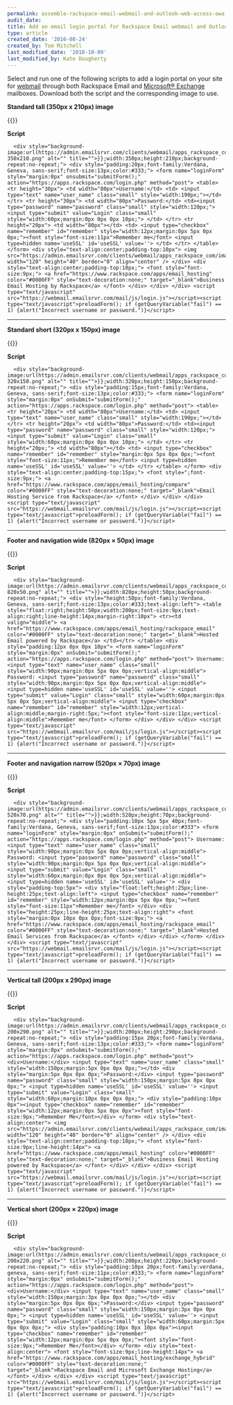 ```yaml
---
permalink: assemble-rackspace-email-webmail-and-outlook-web-access-owa-login-widget
audit_date:
title: Add an email login portal for Rackspace Email webmail and Outlook Web Access
type: article
created_date: '2016-08-24'
created_by: Tom Mitchell
last_modified_date: '2018-10-09'
last_modified_by: Kate Dougherty
---
```


Select and run one of the following scripts to add a login portal on your site
for [webmail](https://www.rackspace.com/email-hosting/webmail) through both
Rackspace Email and [Microsoft&reg;
Exchange](https://www.rackspace.com/email-hosting/hosted-exchange) mailboxes.
Download both the script and the corresponding image to use.

**Standard tall (350px x 210px) image**

   {{<image src="stdtall350x210.png" alt="" title="">}}

**Script**

      <div style="background-image:url(https://admin.emailsrvr.com/clients/webmail/apps_rackspace_com/images/bg-350x210.png" alt="" title="">}};width:350px;height:210px;background-repeat:no-repeat;"> <div style="padding:20px;font-family:Verdana, Geneva, sans-serif;font-size:13px;color:#333;"> <form name="loginForm" style="margin:0px" onsubmit="submitForm();" action="https://apps.rackspace.com/login.php" method="post"> <table> <tr height="30px"> <td width="80px">Username:</td> <td> <input type="text" name="user_name" class="small" style="width:190px;"></td> </tr> <tr height="30px"> <td width="80px">Password:</td> <td><input type="password" name="password" class="small" style="width:120px;"><input type="submit" value="Login" class="small" style="width:60px;margin:0px 0px 0px 10px;"> </td> </tr> <tr height="20px"> <td width="80px"></td> <td> <input type="checkbox" name="remember" id="remember" style="width:12px;margin:0px 5px 0px 0px;"><font style="font-size:11px">Remember me</font> <input type=hidden name='useSSL' id='useSSL' value=''> </td> </tr> </table> </form> <div style="text-align:center;padding-top:10px"> <img src="https://admin.emailsrvr.com/clients/webmail/apps_rackspace_com/images/rslogo.png" width="120" height="40" border="0" align="center" /> </div> <div style="text-align:center;padding-top:10px;"> <font style="font-size:9px;"> <a href="https://www.rackspace.com/apps/email_hosting" color="#0000FF" style="text-decoration:none;" target="_blank">Business Email Hosting by Rackspace</a> </font> </div> </div> </div> <script type="text/javascript" src="https://webmail.emailsrvr.com/mail/js/login.js"></script><script type="text/javascript">preloadForm(); if (getQueryVariable("fail") == 1) {alert("Incorrect username or password.")}</script>

- - -

**Standard short (320px x 150px) image**

   {{<image src="stdshort320x150.png" alt="" title="">}}

**Script**

      <div style="background-image:url(https://admin.emailsrvr.com/clients/webmail/apps_rackspace_com/images/bg-320x150.png" alt="" title="">}};width:320px;height:150px;background-repeat:no-repeat;"> <div style="padding:15px;font-family:Verdana, Geneva, sans-serif;font-size:13px;color:#333;"> <form name="loginForm" style="margin:0px" onSubmit="submitForm();" action="https://apps.rackspace.com/login.php" method="post"> <table> <tr height="20px"> <td width="80px">Username:</td> <td> <input type="text" name="user_name" class="small" style="width:190px;"></td> </tr> <tr height="20px"> <td width="80px">Password:</td> <td><input type="password" name="password" class="small" style="width:120px;"><input type="submit" value="Login" class="small" style="width:60px;margin:0px 0px 0px 10px;"> </td> </tr> <tr height="20px;"> <td width="80px"></td> <td> <input type="checkbox" name="remember" id="remember" style="margin:0px 5px 0px 0px;"><font style="font-size:11px;">Remember me</font> <input type=hidden name='useSSL' id='useSSL' value=''> </td> </tr> </table> </form> <div style="text-align:center;padding-top:15px;"> <font style=";font-size:9px;"> <a href="https://www.rackspace.com/apps/email_hosting/compare" color="#0000FF" style="text-decoration:none;" target="_blank">Email Hosting Service from Rackspace</a> </font> </div> </div> </div> <script type="text/javascript" src="https://webmail.emailsrvr.com/mail/js/login.js"></script><script type="text/javascript">preloadForm(); if (getQueryVariable("fail") == 1) {alert("Incorrect username or password.")}</script>

- - -

**Footer and navigation wide (820px × 50px) image**

   {{<image src="ftrnavwide820x50.png" alt="" title="">}}

**Script**

      <div style="background-image:url(https://admin.emailsrvr.com/clients/webmail/apps_rackspace_com/images/bg-820x50.png" alt="" title="">}};width:820px;height:50px;background-repeat:no-repeat;"> <div style="height:50px;font-family:Verdana, Geneva, sans-serif;font-size:13px;color:#333;text-align:left"> <table style="float:right;height:50px;width:200px;font-size:9px;text-align:right;line-height:14px;margin-right:10px"> <tr><td valign="middle"> <a href="https://www.rackspace.com/apps/email_hosting/rackspace_email" color="#0000FF" style="text-decoration:none;" target="_blank">Hosted Email powered by Rackspace</a> </td></tr> </table> <div style="padding:12px 0px 0px 10px"> <form name="loginForm" style="margin:0px" onSubmit="submitForm();" action="https://apps.rackspace.com/login.php" method="post"> Username: <input type="text" name="user_name" class="small" style="width:90px;margin:0px 5px 0px 0px;vertical-align:middle"> Password: <input type="password" name="password" class="small" style="width:90px;margin:0px 5px 0px 0px;vertical-align:middle"> <input type=hidden name='useSSL' id='useSSL' value=''> <input type="submit" value="Login" class="small" style="width:60px;margin:0px 5px 0px 5px;vertical-align:middle"> <input type="checkbox" name="remember" id="remember" style="width:12px;vertical-align:middle;margin-right:5px;"><font style="font-size:11px;vertical-align:middle">Remember me</font> </form> </div> </div> </div> <script type="text/javascript" src="https://webmail.emailsrvr.com/mail/js/login.js"></script><script type="text/javascript">preloadForm(); if (getQueryVariable("fail") == 1) {alert("Incorrect username or password.")}</script>

- - -

**Footer and navigation narrow (520px × 70px) image**

   {{<image src="ftrnavnarrow520x70.png" alt="" title="">}}

**Script**

      <div style="background-image:url(https://admin.emailsrvr.com/clients/webmail/apps_rackspace_com/images/bg-520x70.png" alt="" title="">}};width:520px;height:70px;background-repeat:no-repeat;"> <div style="padding:10px 5px 5px 40px;font-family:Verdana, Geneva, sans-serif;font-size:13px;color:#333"> <form name="loginForm" style="margin:0px" onSubmit="submitForm();" action="https://apps.rackspace.com/login.php" method="post"> Username: <input type="text" name="user_name" class="small" style="width:90px;margin:0px 5px 0px 0px;vertical-align:middle"> Password: <input type="password" name="password" class="small" style="width:90px;margin:0px 5px 0px 0px;vertical-align:middle"> <input type="submit" value="Login" class="small" style="width:60px;margin:0px 0px 0px 5px;vertical-align:middle"> <input type=hidden name='useSSL' id='useSSL' value=''> <div style="padding-top:5px"> <div style="float:left;height:25px;line-height:25px;text-align:left"> <input type="checkbox" name="remember" id="remember" style="width:12px;margin:0px 5px 0px 0px;"><font style="font-size:11px">Remember me</font> </div> <div style="height:25px;line-height:25px;text-align:right"> <font style="margin:0px 10px 0px 0px;font-size:9px;"> <a href="https://www.rackspace.com/apps/email_hosting/rackspace_email" color="#0000FF" style="text-decoration:none;" target="_blank">Hosted Email Services from Rackspace</a> </font> </div> </div> </form> </div> </div> <script type="text/javascript" src="https://webmail.emailsrvr.com/mail/js/login.js"></script><script type="text/javascript">preloadForm(); if (getQueryVariable("fail") == 1) {alert("Incorrect username or password.")}</script>

- - -

**Vertical tall (200px x 290px) image**

   {{<image src="verttall200x290.png" alt="" title="">}}

**Script**

      <div style="background-image:url(https://admin.emailsrvr.com/clients/webmail/apps_rackspace_com/images/bg-200x290.png" alt="" title="">}};width:200px;height:290px;background-repeat:no-repeat;"> <div style="padding:15px 20px;font-family:Verdana, Geneva, sans-serif;font-size:13px;color:#333;"> <form name="loginForm" style="margin:0px" onSubmit="submitForm();" action="https://apps.rackspace.com/login.php" method="post"> <div>Username:</div> <input type="text" name="user_name" class="small" style="width:150px;margin:5px 0px 0px 0px;"></td> <div style="margin:5px 0px 0px 0px;">Password:</div> <input type="password" name="password" class="small" style="width:150px;margin:5px 0px 0px 0px;"> <input type=hidden name='useSSL' id='useSSL' value=''> <input type="submit" value="Login" class="small" style="width:60px;margin:10px 0px 0px 0px;"> <div style="padding:10px 0px"><input type="checkbox" name="remember" id="remember" style="width:12px;margin:0px 5px 0px 0px"><font style="font-size:9px;">Remember Me</font></div> </form> <div style="text-align:center"> <img src="https://admin.emailsrvr.com/clients/webmail/apps_rackspace_com/images/rslogo.png" width="120" height="40" border="0" align="center" /> </div> <div style="text-align:center;padding-top:10px;"> <font style="font-size:9px;line-height:14px"> <a href="https://www.rackspace.com/apps/email_hosting" color="#0000FF" style="text-decoration:none;" target="_blank">Business Email Hosting powered by Rackspace</a> </font> </div> </div> </div> <script type="text/javascript" src="https://webmail.emailsrvr.com/mail/js/login.js"></script><script type="text/javascript">preloadForm(); if (getQueryVariable("fail") == 1) {alert("Incorrect username or password.")}</script>

- - -

**Vertical short (200px × 220px) image**

   {{<image src="vertshort200x220.png" alt="" title="">}}

**Script**

      <div style="background-image:url(https://admin.emailsrvr.com/clients/webmail/apps_rackspace_com/images/bg-200x220.png" alt="" title="">}};width:200px;height:220px;background-repeat:no-repeat;"> <div style="padding:10px 20px;font-family:verdana, geneva, sans-serif;font-size:11px;color:#333;"> <form name="loginForm" style="margin:0px" onSubmit="submitForm();" action="https://apps.rackspace.com/login.php" method="post"> <div>Username:</div> <input type="text" name="user_name" class="small" style="width:150px;margin:3px 0px 0px 0px;"></td> <div style="margin:5px 0px 0px 0px;">Password:</div> <input type="password" name="password" class="small" style="width:150px;margin:3px 0px 0px 0px;"> <input type=hidden name='useSSL' id='useSSL' value=''> <input type="submit" value="Login" class="small" style="width:60px;margin:5px 0px 0px 0px;"> <div style="padding:10px 0px 10px 0px"><input type="checkbox" name="remember" id="remember" style="width:12px;margin:0px 5px 0px 0px;"><font style="font-size:9px;">Remember Me</font></div> </form> <div style="text-align:center"> <font style="font-size:9px;line-height:14px"> <a href="https://www.rackspace.com/apps/email_hosting/exchange_hybrid" color="#0000FF" style="text-decoration:none;" target="_blank">Rackspace Email and Microsoft Exchange Hosting</a> </font> </div> </div> </div> <script type="text/javascript" src="https://webmail.emailsrvr.com/mail/js/login.js"></script><script type="text/javascript">preloadForm(); if (getQueryVariable("fail") == 1) {alert("Incorrect username or password.")}</script>

